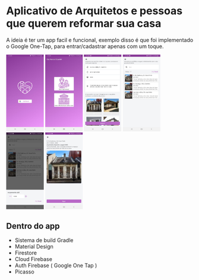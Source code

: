 # Aplicativo de Arquitetos e pessoas que querem reformar sua casa
 
 
A ideia é ter um app facil e funcional, exemplo disso é que foi implementado o Google One-Tap, para entrar/cadastrar apenas com um toque. 
  
<img src="https://github.com/MarcosEduardoJr/casa-moderna/blob/master/6.jpeg" width="20%" height="20%"> <img src="https://github.com/MarcosEduardoJr/casa-moderna/blob/master/1.jpeg" width="20%" height="20%">  <img src="https://github.com/MarcosEduardoJr/casa-moderna/blob/master/2.jpeg" width="20%" height="20%">  <img src="https://github.com/MarcosEduardoJr/casa-moderna/blob/master/3.jpeg" width="20%" height="20%">  <img src="https://github.com/MarcosEduardoJr/casa-moderna/blob/master/4.jpeg" width="20%" height="20%">  <img src="https://github.com/MarcosEduardoJr/casa-moderna/blob/master/5.jpeg" width="20%" height="20%">  
 


## Dentro do app
* Sistema de build Gradle 
* Material Design
* Firestore
* Cloud Firebase
* Auth Firebase ( Google One Tap ) 
* Picasso 
